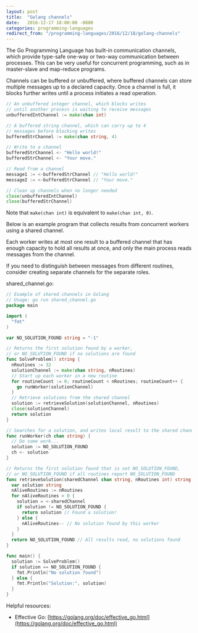 ```yaml
---
layout: post
title:  "Golang channels"
date:   2016-12-17 18:00:00 -0800
categories: programming-languages
redirect_from: "/programming-languages/2016/12/18/golang-channels"
---
```


The Go Programming Language has built-in communication channels, which provide type-safe one-way or two-way communication between processes.  This can be very useful for concurrent programming, such as in master-slave and map-reduce programs.

Channels can be buffered or unbuffered, where buffered channels can store multiple messages up to a declared capacity.  Once a channel is full, it blocks further writes until a process initiates a read operation.

```go
// An unbuffered integer channel, which blocks writes
// until another process is waiting to receive messages
unbufferedIntChannel := make(chan int)

// A buffered string channel, which can carry up to 4
// messages before blocking writes
bufferedStrChannel := make(chan string, 4)

// Write to a channel
bufferedStrChannel <- "Hello world!"
bufferedStrChannel <- "Your move."

// Read from a channel
message1 := <-bufferedStrChannel // "Hello world!"
message2 := <-bufferedStrChannel // "Your move."

// Clean up channels when no longer needed
close(unbufferedIntChannel)
close(bufferedStrChannel)
```

Note that ```make(chan int)``` is equivalent to ```make(chan int, 0)```.

Below is an example program that collects results from concurrent workers using a shared channel.

Each worker writes at most one result to a buffered channel that has enough capacity to hold all results at once, and only the main process reads messages from the channel.

If you need to distinguish between messages from different routines, consider creating separate channels for the separate roles.

shared_channel.go:

```go
// Example of shared channels in Golang
// Usage: go run shared_channel.go
package main

import (
  "fmt"
)

var NO_SOLUTION_FOUND string = "-1"

// Returns the first solution found by a worker,
// or NO_SOLUTION_FOUND if no solutions are found
func SolveProblem() string {
  nRoutines := 32
  solutionChannel := make(chan string, nRoutines)
  // Start up each worker in a new routine
  for routineCount := 0; routineCount < nRoutines; routineCount++ {
    go runWorker(solutionChannel)
  }
  // Retrieve solutions from the shared channel
  solution := retrieveSolution(solutionChannel, nRoutines)
  close(solutionChannel)
  return solution
}

// Searches for a solution, and writes local result to the shared channel
func runWorker(ch chan string) {
  // Do some work...
  solution := NO_SOLUTION_FOUND
  ch <- solution
}

// Returns the first solution found that is not NO_SOLUTION_FOUND,
// or NO_SOLUTION_FOUND if all routines report NO_SOLUTION_FOUND
func retrieveSolution(sharedChannel chan string, nRoutines int) string {
  var solution string
  nAliveRoutines := nRoutines
  for nAliveRoutines > 0 {
    solution = <-sharedChannel
    if solution != NO_SOLUTION_FOUND {
      return solution // Found a solution!
    } else {
      nAliveRoutines-- // No solution found by this worker
    }
  }
  return NO_SOLUTION_FOUND // All results read, no solutions found
}

func main() {
  solution := SolveProblem()
  if solution == NO_SOLUTION_FOUND {
    fmt.Println("No solution found")
  } else {
    fmt.Println("Solution:", solution)
  }
}
```

Helpful resources:

* Effective Go: [https://golang.org/doc/effective_go.html](https://golang.org/doc/effective_go.html)
